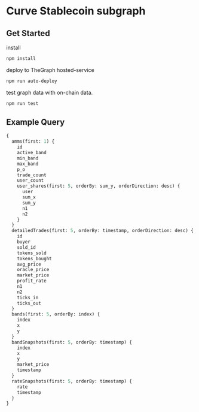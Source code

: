# Curve Stablecoin subgraph

## Get Started

install

```sh
npm install
```

deploy to TheGraph hosted-service

```sh
npm run auto-deploy
```

test graph data with on-chain data.

```sh
npm run test
```

## Example Query

```graphql
{
  amms(first: 1) {
    id
    active_band
    min_band
    max_band
    p_o
    trade_count
    user_count
    user_shares(first: 5, orderBy: sum_y, orderDirection: desc) {
      user
      sum_x
      sum_y
      n1
      n2
    }
  }
  detailedTrades(first: 5, orderBy: timestamp, orderDirection: desc) {
    id
    buyer
    sold_id
    tokens_sold
    tokens_bought
    avg_price
    oracle_price
    market_price
    profit_rate
    n1
    n2
    ticks_in
    ticks_out
  }
  bands(first: 5, orderBy: index) {
    index
    x
    y
  }
  bandSnapshots(first: 5, orderBy: timestamp) {
    index
    x
    y
    market_price
    timestamp
  }
  rateSnapshots(first: 5, orderBy: timestamp) {
    rate
    timestamp
  }
}
```
